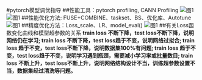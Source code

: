 #pytorch模型调优指导
##性能工具：pytorch profiling, CANN Profiling
![图1](Mark_image/p5.png)
![图1](Mark_image/p6.png)
##性能优化方法: FUSE+COMBINE、taskset、BS、优化库、Autotune
![图1](Mark_image/p7.png)
##精度优化方法：Loss_scale、LR、model_eval()
![图1](Mark_image/p8.png)
##有关Loss函数变化曲线和模型超参数的关系
	**train loss 不断下降，test loss不断下降，说明网络仍在学习;
	train loss 不断下降，test loss趋于不变，说明网络过拟合;
	train loss 趋于不变，test loss不断下降，说明数据集100%有问题;
	train loss 趋于不变，test loss趋于不变，说明学习遇到瓶颈，需要减小学习率或批量数目;
	train loss 不断上升，test loss不断上升，说明网络结构设计不当，训练超参数设置不当，数据集经过清洗等问题。**
